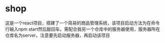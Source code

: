 # shop
这是一个react项目，搭建了一个简易的商品管理系统，该项目启动方法为在命令行输入npm  start然后敲回车。需配合我另一个仓库中的服务器使用，服务器所在仓库名为server。注意要先启动服务器，再启动该项目
